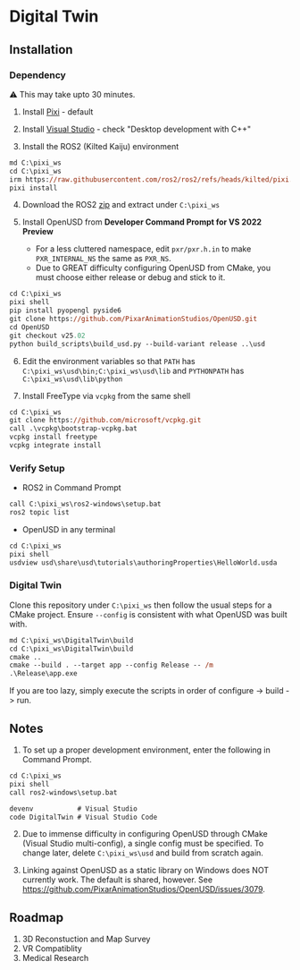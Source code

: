 # Digital Twin

## Installation

### Dependency

:warning: This may take upto 30 minutes.

1. Install [Pixi](https://github.com/prefix-dev/pixi/releases/latest/download/pixi-x86_64-pc-windows-msvc.msi) - default

2. Install [Visual Studio](https://visualstudio.microsoft.com/thank-you-downloading-visual-studio/?sku=Community&channel=Release&version=VS2022&source=VSLandingPage&cid=2030&passive=false) - check "Desktop development with C++"

3. Install the ROS2 (Kilted Kaiju) environment

```ps
md C:\pixi_ws
cd C:\pixi_ws
irm https://raw.githubusercontent.com/ros2/ros2/refs/heads/kilted/pixi.toml -OutFile pixi.toml
pixi install
```

4. Download the ROS2 [zip](https://github.com/ros2/ros2/releases/download/release-kilted-20250523/ros2-kilted-20250523-windows-release-amd64.zip) and extract under `C:\pixi_ws`

5. Install OpenUSD from **Developer Command Prompt for VS 2022 Preview**

    - For a less cluttered namespace, edit `pxr/pxr.h.in` to make `PXR_INTERNAL_NS` the same as `PXR_NS`.
    - Due to GREAT difficulty configuring OpenUSD from CMake, you must choose either release or debug and stick to it.

```ps
cd C:\pixi_ws
pixi shell
pip install pyopengl pyside6
git clone https://github.com/PixarAnimationStudios/OpenUSD.git
cd OpenUSD
git checkout v25.02
python build_scripts\build_usd.py --build-variant release ..\usd
```

6. Edit the environment variables so that `PATH` has `C:\pixi_ws\usd\bin;C:\pixi_ws\usd\lib` and `PYTHONPATH` has `C:\pixi_ws\usd\lib\python`

7. Install FreeType via `vcpkg` from the same shell

```ps
cd C:\pixi_ws
git clone https://github.com/microsoft/vcpkg.git
call .\vcpkg\bootstrap-vcpkg.bat
vcpkg install freetype
vcpkg integrate install
```

### Verify Setup

- ROS2 in Command Prompt

```ps
call C:\pixi_ws\ros2-windows\setup.bat
ros2 topic list
```

- OpenUSD in any terminal

```ps
cd C:\pixi_ws
pixi shell
usdview usd\share\usd\tutorials\authoringProperties\HelloWorld.usda
```

### Digital Twin

Clone this repository under `C:\pixi_ws` then follow the usual steps for a CMake project.
Ensure `--config` is consistent with what OpenUSD was built with.

```ps
md C:\pixi_ws\DigitalTwin\build
cd C:\pixi_ws\DigitalTwin\build
cmake ..
cmake --build . --target app --config Release -- /m
.\Release\app.exe
```

If you are too lazy, simply execute the scripts in order of configure -> build -> run.

## Notes

1. To set up a proper development environment, enter the following in Command Prompt.

```ps
cd C:\pixi_ws
pixi shell
call ros2-windows\setup.bat

devenv           # Visual Studio
code DigitalTwin # Visual Studio Code
```

2. Due to immense difficulty in configuring OpenUSD through CMake (Visual Studio multi-config), a single config must be specified. To change later, delete `C:\pixi_ws\usd` and build from scratch again.

3. Linking against OpenUSD as a static library on Windows does NOT currently work. The default is shared, however. See https://github.com/PixarAnimationStudios/OpenUSD/issues/3079.

## Roadmap

1. 3D Reconstuction and Map Survey
2. VR Compatiblity
3. Medical Research
